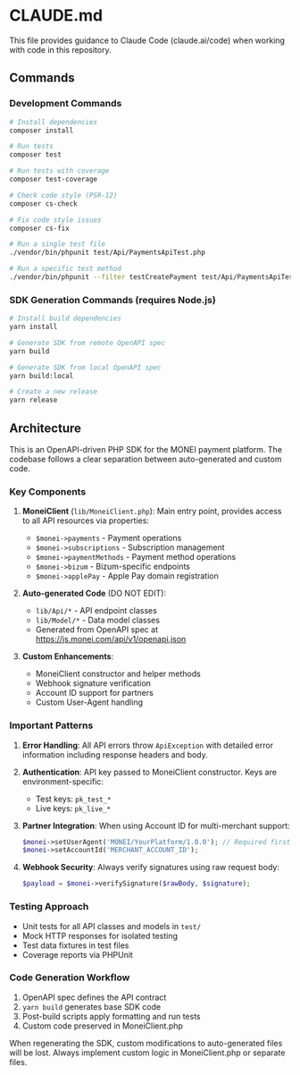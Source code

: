 # CLAUDE.md

This file provides guidance to Claude Code (claude.ai/code) when working with code in this repository.

## Commands

### Development Commands
```bash
# Install dependencies
composer install

# Run tests
composer test

# Run tests with coverage
composer test-coverage

# Check code style (PSR-12)
composer cs-check

# Fix code style issues
composer cs-fix

# Run a single test file
./vendor/bin/phpunit test/Api/PaymentsApiTest.php

# Run a specific test method
./vendor/bin/phpunit --filter testCreatePayment test/Api/PaymentsApiTest.php
```

### SDK Generation Commands (requires Node.js)
```bash
# Install build dependencies
yarn install

# Generate SDK from remote OpenAPI spec
yarn build

# Generate SDK from local OpenAPI spec
yarn build:local

# Create a new release
yarn release
```

## Architecture

This is an OpenAPI-driven PHP SDK for the MONEI payment platform. The codebase follows a clear separation between auto-generated and custom code.

### Key Components

1. **MoneiClient** (`lib/MoneiClient.php`): Main entry point, provides access to all API resources via properties:
   - `$monei->payments` - Payment operations
   - `$monei->subscriptions` - Subscription management
   - `$monei->paymentMethods` - Payment method operations
   - `$monei->bizum` - Bizum-specific endpoints
   - `$monei->applePay` - Apple Pay domain registration

2. **Auto-generated Code** (DO NOT EDIT):
   - `lib/Api/*` - API endpoint classes
   - `lib/Model/*` - Data model classes
   - Generated from OpenAPI spec at https://js.monei.com/api/v1/openapi.json

3. **Custom Enhancements**:
   - MoneiClient constructor and helper methods
   - Webhook signature verification
   - Account ID support for partners
   - Custom User-Agent handling

### Important Patterns

1. **Error Handling**: All API errors throw `ApiException` with detailed error information including response headers and body.

2. **Authentication**: API key passed to MoneiClient constructor. Keys are environment-specific:
   - Test keys: `pk_test_*`
   - Live keys: `pk_live_*`

3. **Partner Integration**: When using Account ID for multi-merchant support:
   ```php
   $monei->setUserAgent('MONEI/YourPlatform/1.0.0'); // Required first
   $monei->setAccountId('MERCHANT_ACCOUNT_ID');
   ```

4. **Webhook Security**: Always verify signatures using raw request body:
   ```php
   $payload = $monei->verifySignature($rawBody, $signature);
   ```

### Testing Approach

- Unit tests for all API classes and models in `test/`
- Mock HTTP responses for isolated testing
- Test data fixtures in test files
- Coverage reports via PHPUnit

### Code Generation Workflow

1. OpenAPI spec defines the API contract
2. `yarn build` generates base SDK code
3. Post-build scripts apply formatting and run tests
4. Custom code preserved in MoneiClient.php

When regenerating the SDK, custom modifications to auto-generated files will be lost. Always implement custom logic in MoneiClient.php or separate files.